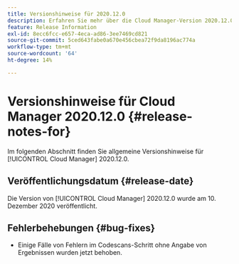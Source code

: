 ```yaml
---
title: Versionshinweise für 2020.12.0
description: Erfahren Sie mehr über die Cloud Manager-Version 2020.12.0.
feature: Release Information
exl-id: 8ecc6fcc-e657-4eca-ad86-3ee7469cd821
source-git-commit: 5ced643fabe0a670e456cbea72f9da8196ac774a
workflow-type: tm+mt
source-wordcount: '64'
ht-degree: 14%

---
```


# Versionshinweise für Cloud Manager 2020.12.0 {#release-notes-for}

Im folgenden Abschnitt finden Sie allgemeine Versionshinweise für [!UICONTROL Cloud Manager] 2020.12.0.

## Veröffentlichungsdatum {#release-date}

Die Version von [!UICONTROL Cloud Manager] 2020.12.0 wurde am 10. Dezember 2020 veröffentlicht.

## Fehlerbehebungen {#bug-fixes}

* Einige Fälle von Fehlern im Codescans-Schritt ohne Angabe von Ergebnissen wurden jetzt behoben.
